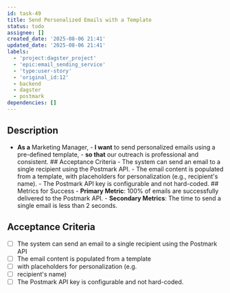 ```yaml
---
id: task-49
title: Send Personalized Emails with a Template
status: todo
assignee: []
created_date: '2025-08-06 21:41'
updated_date: '2025-08-06 21:41'
labels:
  - 'project:dagster_project'
  - 'epic:email_sending_service'
  - 'type:user-story'
  - 'original_id:12'
  - backend
  - dagster
  - postmark
dependencies: []
---
```


## Description

- **As a** Marketing Manager, - **I want** to send personalized emails using a pre-defined template, - **so that** our outreach is professional and consistent. ## Acceptance Criteria - The system can send an email to a single recipient using the Postmark API. - The email content is populated from a template, with placeholders for personalization (e.g., recipient's name). - The Postmark API key is configurable and not hard-coded. ## Metrics for Success - **Primary Metric**: 100% of emails are successfully delivered to the Postmark API. - **Secondary Metrics**: The time to send a single email is less than 2 seconds.

## Acceptance Criteria

- [ ] The system can send an email to a single recipient using the Postmark API
- [ ] The email content is populated from a template
- [ ] with placeholders for personalization (e.g.
- [ ] recipient's name)
- [ ] The Postmark API key is configurable and not hard-coded.
